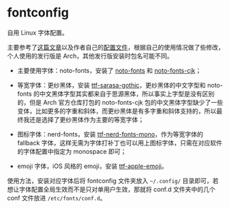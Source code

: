 # fontconfig

自用 Linux 字体配置。

主要参考了[这篇文章](https://catcat.cc/post/2020-10-31/)以及作者自己的[配置文件](https://github.com/rydesun/dotfiles/tree/master/.config/fontconfig)，根据自己的使用情况做了些修改，个人使用的发行版是 Arch，其他发行版安装时包名可能不同。

- 主要使用字体：noto-fonts，安装了 [noto-fonts](https://archlinux.org/packages/extra/any/noto-fonts/) 和 [noto-fonts-cjk](https://archlinux.org/packages/extra/any/noto-fonts-cjk/)；

- 等宽字体：更纱黑体，安装 [ttf-sarasa-gothic](https://archlinux.org/packages/extra/any/ttf-sarasa-gothic/)，更纱黑体的中文字型和 noto-fonts 的中文黑体字型其实都来自于思源黑体，所以事实上字型是没有区别的，但是 Arch 官方仓库打包的 noto-fonts-cjk 包的中文黑体字型缺少了一些变体，比如更多的字重和斜体，而更纱黑体是有多字重和斜体支持的，所以最终我还是选择了更纱黑体作为主要的等宽字体；

- 图标字体：nerd-fonts，安装 [ttf-nerd-fonts-mono](https://archlinux.org/packages/extra/any/ttf-nerd-fonts-symbols-mono/)，作为等宽字体的 fallback 字体，这样无需为字体打补丁也可以用上图标字体，只需在对应软件的字体配置中指定为 monospace 即可；

- emoji 字体，iOS 风格的 emoji，安装 [ttf-apple-emoji](https://aur.archlinux.org/packages/ttf-apple-emoji)。

使用方法，安装对应字体后将 fontconfig 文件夹放入 `~/.config/` 目录即可，若想让字体配置全局生效而不是只对单用户生效，那就将 conf.d 文件夹中的几个 conf 文件放进 `/etc/fonts/conf.d`。
